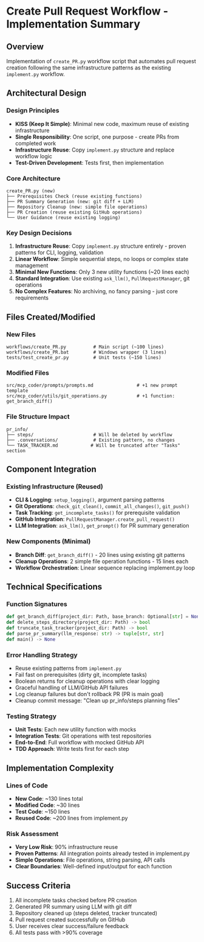 # Create Pull Request Workflow - Implementation Summary

## Overview
Implementation of `create_PR.py` workflow script that automates pull request creation following the same infrastructure patterns as the existing `implement.py` workflow.

## Architectural Design

### Design Principles
- **KISS (Keep It Simple)**: Minimal new code, maximum reuse of existing infrastructure
- **Single Responsibility**: One script, one purpose - create PRs from completed work
- **Infrastructure Reuse**: Copy `implement.py` structure and replace workflow logic
- **Test-Driven Development**: Tests first, then implementation

### Core Architecture

```
create_PR.py (new)
├── Prerequisites Check (reuse existing functions)
├── PR Summary Generation (new: git diff + LLM)
├── Repository Cleanup (new: simple file operations)
├── PR Creation (reuse existing GitHub operations)
└── User Guidance (reuse existing logging)
```

### Key Design Decisions

1. **Infrastructure Reuse**: Copy `implement.py` structure entirely - proven patterns for CLI, logging, validation
2. **Linear Workflow**: Simple sequential steps, no loops or complex state management
3. **Minimal New Functions**: Only 3 new utility functions (~20 lines each)
4. **Standard Integration**: Use existing `ask_llm()`, `PullRequestManager`, git operations
5. **No Complex Features**: No archiving, no fancy parsing - just core requirements

## Files Created/Modified

### New Files
```
workflows/create_PR.py          # Main script (~100 lines)
workflows/create_PR.bat         # Windows wrapper (3 lines)
tests/test_create_pr.py         # Unit tests (~150 lines)
```

### Modified Files
```
src/mcp_coder/prompts/prompts.md                # +1 new prompt template
src/mcp_coder/utils/git_operations.py           # +1 function: get_branch_diff()
```

### File Structure Impact
```
pr_info/
├── steps/                      # Will be deleted by workflow
├── .conversations/             # Existing pattern, no changes
└── TASK_TRACKER.md            # Will be truncated after "Tasks" section
```

## Component Integration

### Existing Infrastructure (Reused)
- **CLI & Logging**: `setup_logging()`, argument parsing patterns
- **Git Operations**: `check_git_clean()`, `commit_all_changes()`, `git_push()`
- **Task Tracking**: `get_incomplete_tasks()` for prerequisite validation
- **GitHub Integration**: `PullRequestManager.create_pull_request()`
- **LLM Integration**: `ask_llm()`, `get_prompt()` for PR summary generation

### New Components (Minimal)
- **Branch Diff**: `get_branch_diff()` - 20 lines using existing git patterns
- **Cleanup Operations**: 2 simple file operation functions - 15 lines each
- **Workflow Orchestration**: Linear sequence replacing implement.py loop

## Technical Specifications

### Function Signatures
```python
def get_branch_diff(project_dir: Path, base_branch: Optional[str] = None, exclude_paths: Optional[list[str]] = None) -> str
def delete_steps_directory(project_dir: Path) -> bool  
def truncate_task_tracker(project_dir: Path) -> bool
def parse_pr_summary(llm_response: str) -> tuple[str, str]
def main() -> None
```

### Error Handling Strategy
- Reuse existing patterns from `implement.py`
- Fail fast on prerequisites (dirty git, incomplete tasks)
- Boolean returns for cleanup operations with clear logging
- Graceful handling of LLM/GitHub API failures
- Log cleanup failures but don't rollback PR (PR is main goal)
- Cleanup commit message: "Clean up pr_info/steps planning files"

### Testing Strategy
- **Unit Tests**: Each new utility function with mocks
- **Integration Tests**: Git operations with test repositories  
- **End-to-End**: Full workflow with mocked GitHub API
- **TDD Approach**: Write tests first for each step

## Implementation Complexity

### Lines of Code
- **New Code**: ~130 lines total
- **Modified Code**: ~30 lines 
- **Test Code**: ~150 lines
- **Reused Code**: ~200 lines from implement.py

### Risk Assessment
- **Very Low Risk**: 90% infrastructure reuse
- **Proven Patterns**: All integration points already tested in implement.py
- **Simple Operations**: File operations, string parsing, API calls
- **Clear Boundaries**: Well-defined input/output for each function

## Success Criteria
1. All incomplete tasks checked before PR creation
2. Generated PR summary using LLM with git diff
3. Repository cleaned up (steps deleted, tracker truncated)
4. Pull request created successfully on GitHub
5. User receives clear success/failure feedback
6. All tests pass with >90% coverage